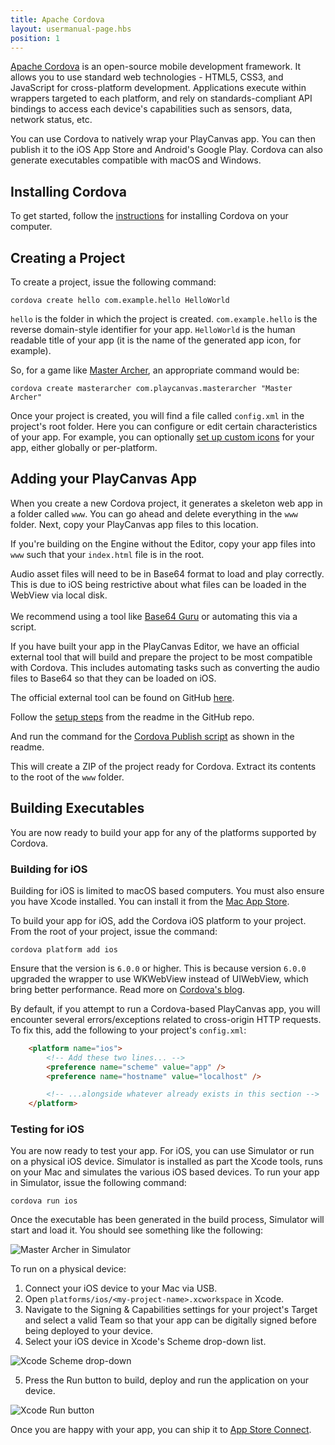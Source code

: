 ```yaml
---
title: Apache Cordova
layout: usermanual-page.hbs
position: 1
---
```


[Apache Cordova][1] is an open-source mobile development framework. It allows you to use standard web technologies - HTML5, CSS3, and JavaScript for cross-platform development. Applications execute within wrappers targeted to each platform, and rely on standards-compliant API bindings to access each device's capabilities such as sensors, data, network status, etc.

You can use Cordova to natively wrap your PlayCanvas app. You can then publish it to the iOS App Store and Android's Google Play. Cordova can also generate executables compatible with macOS and Windows.

## Installing Cordova

To get started, follow the [instructions][2] for installing Cordova on your computer.

## Creating a Project

To create a project, issue the following command:

```
cordova create hello com.example.hello HelloWorld
```

`hello` is the folder in which the project is created. `com.example.hello` is the reverse domain-style identifier for your app. `HelloWorld` is the human readable title of your app (it is the name of the generated app icon, for example).

So, for a game like [Master Archer][3], an appropriate command would be:

```
cordova create masterarcher com.playcanvas.masterarcher "Master Archer"
```

Once your project is created, you will find a file called `config.xml` in the project's root folder. Here you can configure or edit certain characteristics of your app. For example, you can optionally [set up custom icons][4] for your app, either globally or per-platform.

## Adding your PlayCanvas App

When you create a new Cordova project, it generates a skeleton web app in a folder called `www`. You can go ahead and delete everything in the `www` folder. Next, copy your PlayCanvas app files to this location.

If you're building on the Engine without the Editor, copy your app files into `www` such that your `index.html` file is in the root.

<div class="alert alert-info">
    <div>Audio asset files will need to be in Base64 format to load and play correctly. This is due to iOS being restrictive about what files can be loaded in the WebView via local disk.</div><br>
    <div>We recommend using a tool like <a href='https://base64.guru/converter/encode/audio' target='_blank'>Base64 Guru</a> or automating this via a script.</div>
</div>

If you have built your app in the PlayCanvas Editor, we have an official external tool that will build and prepare the project to be most compatible with Cordova. This includes automating tasks such as converting the audio files to Base64 so that they can be loaded on iOS.

The official external tool can be found on GitHub [here][rest-api-tools-readme].

Follow the [setup steps][rest-api-tools-setup] from the readme in the GitHub repo.

And run the command for the [Cordova Publish script][rest-api-tools-readme] as shown in the readme.

This will create a ZIP of the project ready for Cordova. Extract its contents to the root of the `www` folder.

## Building Executables

You are now ready to build your app for any of the platforms supported by Cordova.

### Building for iOS

Building for iOS is limited to macOS based computers. You must also ensure you have Xcode installed. You can install it from the [Mac App Store][9].

To build your app for iOS, add the Cordova iOS platform to your project. From the root of your project, issue the command:

```
cordova platform add ios
```

Ensure that the version is `6.0.0` or higher. This is because version `6.0.0` upgraded the wrapper to use WKWebView instead of UIWebView, which bring better performance. Read more on [Cordova's blog][10].

By default, if you attempt to run a Cordova-based PlayCanvas app, you will encounter several errors/exceptions related to cross-origin HTTP requests. To fix this, add the following to your project's `config.xml`:

```html
    <platform name="ios">
        <!-- Add these two lines... -->
        <preference name="scheme" value="app" />
        <preference name="hostname" value="localhost" />

        <!-- ...alongside whatever already exists in this section -->
    </platform>
```

### Testing for iOS

You are now ready to test your app. For iOS, you can use Simulator or run on a physical iOS device. Simulator is installed as part the Xcode tools, runs on your Mac and simulates the various iOS based devices. To run your app in Simulator, issue the following command:

```
cordova run ios
```

Once the executable has been generated in the build process, Simulator will start and load it. You should see something like the following:

![Master Archer in Simulator][11]

To run on a physical device:

1. Connect your iOS device to your Mac via USB.
2. Open `platforms/ios/<my-project-name>.xcworkspace` in Xcode.
3. Navigate to the Signing & Capabilities settings for your project's Target and select a valid Team so that your app can be digitally signed before being deployed to your device.
4. Select your iOS device in Xcode's Scheme drop-down list.

![Xcode Scheme drop-down][12]

5. Press the Run button to build, deploy and run the application on your device.

![Xcode Run button][13]

Once you are happy with your app, you can ship it to [App Store Connect][14].

[1]: https://cordova.apache.org/
[2]: https://cordova.apache.org/docs/en/latest/guide/cli/index.html#installing-the-cordova-cli
[3]: https://playcanv.as/p/JERg21J8/
[4]: https://cordova.apache.org/docs/en/latest/config_ref/images.html
[5]: /images/user-manual/publishing/toolbar-publish.png
[6]: /images/user-manual/publishing/cordova/download-zip.png
[7]: /images/user-manual/publishing/cordova/download-new-build.png
[8]: /user-manual/api/app-download/
[9]: https://apps.apple.com/us/app/xcode/id497799835?mt=12
[10]: https://cordova.apache.org/announcements/2020/06/01/cordova-ios-release-6.0.0.html
[11]: /images/user-manual/publishing/cordova/simulator-master-archer.png
[12]: /images/user-manual/publishing/cordova/xcode-scheme.png
[13]: /images/user-manual/publishing/cordova/xcode-run.png
[14]: https://developer.apple.com/app-store-connect/
[rest-api-tools-readme]: https://github.com/playcanvas/playcanvas-rest-api-tools#cordova-publish
[rest-api-tools-setup]: https://github.com/playcanvas/playcanvas-rest-api-tools#setup

